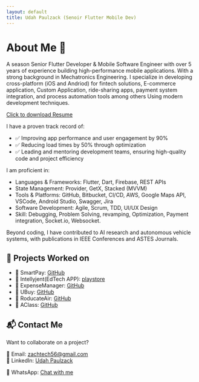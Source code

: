 ```yaml
---
layout: default
title: Udah Paulzack (Senoir Flutter Mobile Dev)
---
```


# About Me 🚀
A season Senior Flutter Developer & Mobile Software Engineer with over 5 years of experience building high-performance mobile applications. With a strong background in Mechatronics Engineering. I specialize in developing cross-platform (iOS and Andriod) for fintech solutions, E-commerce application, Custom Application, ride-sharing apps, payment system integration, and process automation tools among others Using modern development techniques.

[Click to download Resume](https://drive.google.com/file/d/1-ItB08siBE7NXX_yWUkC9jOL5Wt3RdDs/view?usp=sharing)


I have a proven track record of:
- ✅ Improving app performance and user engagement by 90%
- ✅ Reducing load times by 50% through optimization
- ✅ Leading and mentoring development teams, ensuring high-quality code and project efficiency

I am proficient in:
- Languages & Frameworks: Flutter, Dart, Firebase, REST APIs
- State Management: Provider, GetX, Stacked (MVVM)
- Tools & Platforms: GitHub, Bitbucket, CI/CD, AWS, Google Maps API, VSCode, Android Studio, Swagger, Jira
- Software Development: Agile, Scrum, TDD, UI/UX Design
- Skill: Debugging, Problem Solving, revamping, Optimization, Payment integration, Socket.io, Websocket.

Beyond coding, I have contributed to AI research and autonomous vehicle systems, with publications in IEEE Conferences and ASTES Journals.

## 📂 Projects Worked on
- 🔹 SmartPay: [GitHub](https://github.com/Zackcodder/smartpay.git)
- 🔹 Intellyjent(EdTech APP): [playstore](https://play.google.com/store/apps/details?id=com.intellyjent.intellyjent&hl=en)
- 🔹 ExpenseManager: [GitHub](https://github.com/Zackcodder/Expenses_Manager.git)
- 🔹 UBuy: [GitHub](https://github.com/Zackcodder/Ubuy.git)
- 🔹 RoducateAir: [GitHub](https://github.com/Zackcodder/roducate_air.git)
- 🔹 AClass: [GitHub](https://github.com/Zackcodder/A_CLass.git)

## 📬 Contact Me
Want to collaborate on a project? 

📧 Email: [zachtech56@gmail.com](mailto:zacktech56@gmail.com.com)  
🔗 LinkedIn: [Udah Paulzack](https://www.linkedin.com/in/paul-udah/)

💬 WhatsApp: [Chat with me](https://wa.me/+2349044088158)
